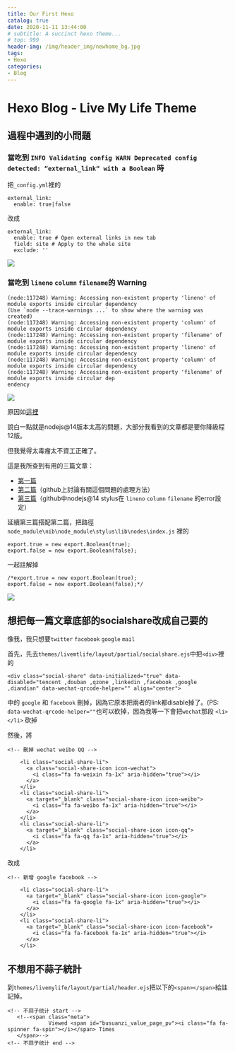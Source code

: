 ```yaml
---
title: Our First Hexo
catalog: true
date: 2020-11-11 13:44:00
# subtitle: A succinct hexo theme...
# top: 999
header-img: /img/header_img/newhome_bg.jpg
tags:
- Hexo
categories:
- Blog
---
```


# Hexo Blog - Live My Life Theme

## 過程中遇到的小問題

### 當吃到 ```INFO Validating config WARN Deprecated config detected: “external_link“ with a Boolean``` 時
把```_config.yml```裡的
```yml=
external_link:
  enable: true|false
```
改成
```yml=
external_link:
  enable: true # Open external links in new tab
  field: site # Apply to the whole site
  exclude: ''
```
![](https://i.imgur.com/W04NGCO.png)

### 當吃到 ```lineno``` ```column``` ```filename```的 Warning
```
(node:117248) Warning: Accessing non-existent property 'lineno' of module exports inside circular dependency
(Use `node --trace-warnings ...` to show where the warning was created)
(node:117248) Warning: Accessing non-existent property 'column' of module exports inside circular dependency
(node:117248) Warning: Accessing non-existent property 'filename' of module exports inside circular dependency
(node:117248) Warning: Accessing non-existent property 'lineno' of module exports inside circular dependency
(node:117248) Warning: Accessing non-existent property 'column' of module exports inside circular dependency
(node:117248) Warning: Accessing non-existent property 'filename' of module exports inside circular dep
endency
```

![](https://i.imgur.com/hVyKWqP.png)



原因如[這裡](https://github.com/nodejs/node/pull/29935)

說白一點就是nodejs@14版本太高的問題，大部分我看到的文章都是要你降級程12版。

但我覺得太毒瘤太不資工正確了。

這是我所查到有用的三篇文章：
- [第一篇](https://www.haoyizebo.com/posts/710984d0/)
- [第二篇](https://github.com/stylus/stylus/pull/2538)（github上討論有關這個問題的處理方法）
- [第三篇](https://github.com/stylus/stylus/pull/2538/commits/16e2a6c6f96f80b0d700411879f1c13991a0a1a5)（github中nodejs@14 stylus在 ```lineno``` ```column``` ```filename``` 的error設定）

延續第三篇搭配第二篇，把路徑```node_module\nib\node_module\stylus\lib\nodes\index.js```
裡的
```js=
export.true = new export.Boolean(true);
export.false = new export.Boolean(false);
```
一起註解掉
```js=
/*export.true = new export.Boolean(true);
export.false = new export.Boolean(false);*/
```

![](https://i.imgur.com/a7QK3Ig.png)

## 想把每一篇文章底部的socialshare改成自己要的

像我，我只想要```twitter``` ```facebook``` ```google``` ```mail```

首先，先去```themes/livemtlife/layout/partial/socialshare.ejs```中把```<div>```裡的
```html=
<div class="social-share" data-initialized="true" data-disabled="tencent ,douban ,qzone ,linkedin ,facebook ,google ,diandian" data-wechat-qrcode-helper="" align="center">
```
中的 ```google``` 和 ```facebook``` 刪掉，因為它原本把兩者的link都disable掉了。(PS: ```data-wechat-qrcode-helper=""```也可以砍掉，因為我等一下會把```wechat```那段 ```<li></li>``` 砍掉

然後，將
```html=
<!-- 刪掉 wechat weibo QQ -->

    <li class="social-share-li">
      <a class="social-share-icon icon-wechat">
        <i class="fa fa-weixin fa-1x" aria-hidden="true"></i>
      </a>
    </li>
    <li class="social-share-li">
      <a target="_blank" class="social-share-icon icon-weibo">
        <i class="fa fa-weibo fa-1x" aria-hidden="true"></i>
      </a>
    </li>
    <li class="social-share-li">
      <a target="_blank" class="social-share-icon icon-qq">
        <i class="fa fa-qq fa-1x" aria-hidden="true"></i>
      </a>
    </li>
```
改成
```html=
<!-- 新增 google facebook -->

    <li class="social-share-li">
      <a target="_blank" class="social-share-icon icon-google">
        <i class="fa fa-google fa-1x" aria-hidden="true"></i>
      </a>
    </li>
    <li class="social-share-li">
      <a target="_blank" class="social-share-icon icon-facebook">
        <i class="fa fa-facebook fa-1x" aria-hidden="true"></i>
      </a>
    </li>
```
 ## 不想用不蒜子統計
 
 到```themes/livemylife/layout/partial/header.ejs```把以下的```<span></span>```給註記掉。
 
 ```html=
 <!-- 不蒜子统计 start -->
    <!--<span class="meta">
              Viewed <span id="busuanzi_value_page_pv"><i class="fa fa-spinner fa-spin"></i></span> Times
    </span>-->
<!-- 不蒜子统计 end -->
 ```